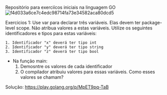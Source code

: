 Repositório para exerciícos iniciais na linguagem GO
![f4d033a6ce7c4edc98714fa73e34582aca80dcd5](https://user-images.githubusercontent.com/74430450/115373657-771b8c00-a1a2-11eb-952b-02cfc4ff7716.png)


Exercicios 1: Use var para declarar três variáveis. Elas devem ter package-level scope. Não atribua valores a estas variáveis. Utilize os seguintes identificadores e tipos para estas variáveis:

	1. Identificador "x" deverá ter tipo int
	2. Identificador "y" deverá ter tipo string
	3. Identificador "z" deverá ter tipo bool
- Na função main:
	1. Demosntre os valores de cada identificador
	2. O compilador atribuiu valores para essas variáveis. Como esses valores se chamam?

Solução: https://play.golang.org/p/MpET9pq-TaB

